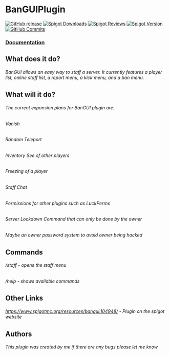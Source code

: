# BanGUIPlugin

[![GitHub release](https://img.shields.io/github/v/release/Charlie-Ward/BanGUIPlugin?include_prereleases&style=for-the-badge)](https://github.com/Charlie-Ward/BanGUIPlugin/releases/latest)
[![Spigot Downloads](https://img.shields.io/spiget/downloads/104948?style=for-the-badge)](https://www.spigotmc.org/resources/bangui.104948/)
[![Spigot Reviews](https://img.shields.io/spiget/rating/104948?style=for-the-badge)](https://www.spigotmc.org/resources/bangui.104948/)
[![Spigot Version](https://img.shields.io/spiget/version/104948?style=for-the-badge)](https://www.spigotmc.org/resources/bangui.104948/)
[![GitHub Commits](https://img.shields.io/github/commit-activity/m/Charlie-Ward/BanGUIPlugin?style=for-the-badge)](https://github.com/Charlie-Ward/BanGUIPlugin)

### [Documentation](https://charlieward0101.gitbook.io/bangui/) ###

## What does it do?

###### BanGUI allows an easy way to staff a server. It currently features a player list, online staff list, a report menu, a kick menu, and a ban menu.

## What will it do?

###### The current expansion plans for BanGUI plugin are:

###### Vanish
###### Random Teleport
###### Inventory See of other players
###### Freezing of a player
###### Staff Chat
###### Permissions for other plugins such as LuckPerms
###### Server Lockdown Command that can only be done by the owner

###### Maybe an owner password system to avoid owner being hacked

## Commands

###### /staff - opens the staff menu
###### /help - shows available commands

## Other Links

###### https://www.spigotmc.org/resources/bangui.104948/ - Plugin on the spigot website

## Authors

###### This plugin was created by me if there are any bugs please let me know

